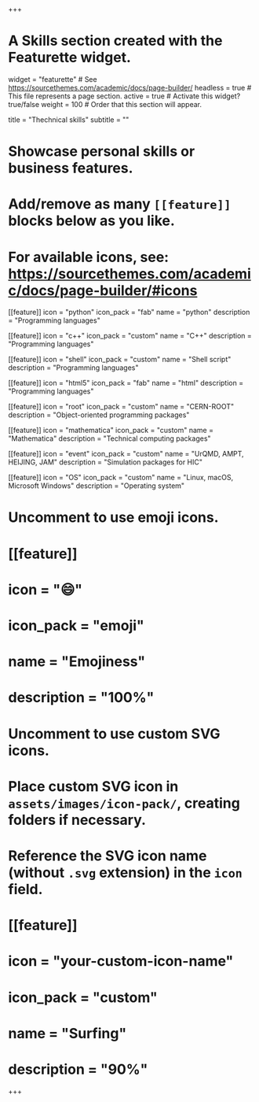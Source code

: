 +++
# A Skills section created with the Featurette widget.
widget = "featurette"  # See https://sourcethemes.com/academic/docs/page-builder/
headless = true  # This file represents a page section.
active = true  # Activate this widget? true/false
weight = 100  # Order that this section will appear.

title = "Thechnical skills"
subtitle = ""

# Showcase personal skills or business features.
# 
# Add/remove as many `[[feature]]` blocks below as you like.
# 
# For available icons, see: https://sourcethemes.com/academic/docs/page-builder/#icons

[[feature]]
  icon = "python"
  icon_pack = "fab"
  name = "python"
  description = "Programming languages"
  
[[feature]]
  icon = "c++"
  icon_pack = "custom"
  name = "C++"
  description = "Programming languages" 

[[feature]]
  icon = "shell"
  icon_pack = "custom"
  name = "Shell script"
  description = "Programming languages"   
  
[[feature]]
  icon = "html5"
  icon_pack = "fab"
  name = "html"
  description = "Programming languages"

[[feature]]
  icon = "root"
  icon_pack = "custom"
  name = "CERN-ROOT"
  description = "Object-oriented programming packages"

[[feature]]
  icon = "mathematica"
  icon_pack = "custom"
  name = "Mathematica"
  description = "Technical computing packages"

[[feature]]
  icon = "event"
  icon_pack = "custom"
  name = "UrQMD, AMPT, HEIJING, JAM"
  description = "Simulation packages for HIC"

[[feature]]
  icon = "OS"
  icon_pack = "custom"
  name = "Linux, macOS, Microsoft Windows"
  description = "Operating system"


# Uncomment to use emoji icons.
# [[feature]]
#  icon = ":smile:"
#  icon_pack = "emoji"
#  name = "Emojiness"
#  description = "100%"  

# Uncomment to use custom SVG icons.
# Place custom SVG icon in `assets/images/icon-pack/`, creating folders if necessary.
# Reference the SVG icon name (without `.svg` extension) in the `icon` field.
# [[feature]]
#  icon = "your-custom-icon-name"
#  icon_pack = "custom"
#  name = "Surfing"
#  description = "90%"

+++
